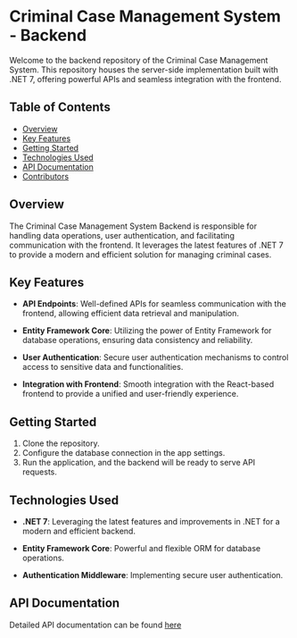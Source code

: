 # Criminal Case Management System - Backend

Welcome to the backend repository of the Criminal Case Management System. This repository houses the server-side implementation built with .NET 7, offering powerful APIs and seamless integration with the frontend.

## Table of Contents

- [Overview](#overview)
- [Key Features](#key-features)
- [Getting Started](#getting-started)
- [Technologies Used](#technologies-used)
- [API Documentation](#api-documentation)
- [Contributors](#contributors)

## Overview

The Criminal Case Management System Backend is responsible for handling data operations, user authentication, and facilitating communication with the frontend. It leverages the latest features of .NET 7 to provide a modern and efficient solution for managing criminal cases.

## Key Features

- **API Endpoints**: Well-defined APIs for seamless communication with the frontend, allowing efficient data retrieval and manipulation.

- **Entity Framework Core**: Utilizing the power of Entity Framework for database operations, ensuring data consistency and reliability.

- **User Authentication**: Secure user authentication mechanisms to control access to sensitive data and functionalities.

- **Integration with Frontend**: Smooth integration with the React-based frontend to provide a unified and user-friendly experience.

## Getting Started

1. Clone the repository.
2. Configure the database connection in the app settings.
3. Run the application, and the backend will be ready to serve API requests.

## Technologies Used

- **.NET 7**: Leveraging the latest features and improvements in .NET for a modern and efficient backend.

- **Entity Framework Core**: Powerful and flexible ORM for database operations.

- **Authentication Middleware**: Implementing secure user authentication.

## API Documentation

Detailed API documentation can be found [here](https://github.com/Jhaveri-Jeet/SSIP-2023-Backend/blob/main/ApiList.txt)